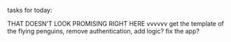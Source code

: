 tasks for today:

THAT DOESN'T LOOK PROMISING RIGHT HERE 	vvvvvv
get the template of the flying penguins, remove authentication, add logic? fix the app?

